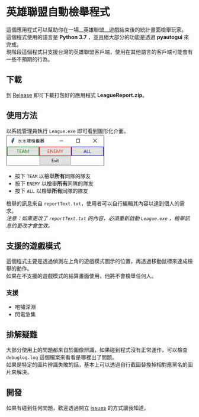 # 英雄聯盟自動檢舉程式
這個應用程式可以幫助你在一場__英雄聯盟__遊戲結束後的統計畫面檢舉玩家。  
這個程式使用的語言是 __Python 3.7__ ，並且絕大部分的功能是透過 __pyautogui__ 來完成。  
現階段這個程式只支援台灣的英雄聯盟客戶端，使用在其他語言的客戶端可能會有一些不預期的行為。

## 下載
到 [Release](https://github.com/SivWatt/LOL_report_tool/releases/latest) 即可下載打包好的應用程式 __LeagueReport.zip__。

## 使用方法
以系統管理員執行 `League.exe` 即可看到圖形化介面。  
![GUI](/doc/main-window.PNG?raw=true)
  - 按下 `TEAM` 以檢舉**所有**同隊的隊友  
  - 按下 `ENEMY` 以檢舉**所有**同隊的隊友  
  - 按下 `ALL`  以檢舉**所有**同隊的隊友  

檢舉的訊息來自 `reportText.txt`，使用者可以自行編輯其內容以達到個人的需求。  
_注意：如果更改了 `reportText.txt` 的內容，必須重新啟動 `League.exe` ，檢舉訊息的更改才會生效。_

## 支援的遊戲模式
這個程式主要是透過偵測左上角的遊戲模式圖示的位置，再透過移動鼠標來達成檢舉的動作。  
如果在不支援的遊戲模式的結算畫面使用，他將不會檢舉任何人。

### 支援
- 咆嘯深淵
- 閃電急集

## 排解疑難
大部分使用上的問題都來自於圖像辨識，如果碰到程式沒有正常運作，可以檢查 `debuglog.log` 這個檔案來看看是哪裡出了問題。  
如果是特定的圖片辨識失敗的話，基本上可以透過自行截圖替換掉相對應黨名的圖片來解決。

## 開發
如果有碰到任何問題，歡迎透過開立 [issues](https://github.com/SivWatt/LOL_report_tool/issues) 的方式讓我知道。